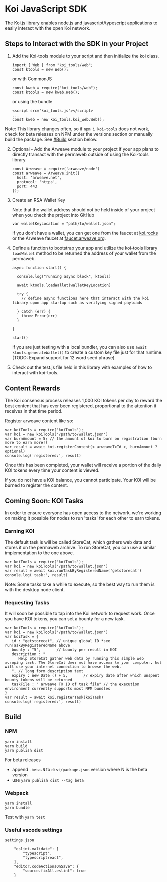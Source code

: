 # Koi JavaScript SDK

The Koi.js library enables node.js and javascript/typescript applications to easily interact with the open Koi network.

## Steps to Interact with the SDK in your Project

1. Add the Koi-tools module to your script and then initialize the koi class.

   ```
   import { Web } from "koi_tools/web";
   const ktools = new Web();
   ```
   or with CommonJS
   ```
   const kweb = require("koi_tools/web");
   const ktools = new kweb.Web();
   ```
   or using the bundle
   ```
   <script src="koi_tools.js"></script>
   ...
   const kweb = new koi_tools.koi_web.Web();
   ```

Note: This library changes often, so if `npm i koi-tools` does not work, check for beta releases on NPM under the versions section or manually build the package. See [#Build](#Build) section below.

2. Optional - Add the Arweave module to your project if your app plans to directly transact with the permaweb outside of using the Koi-tools library

   ```
   const Arweave = require('arweave/node')
   const arweave = Arweave.init({
     host: 'arweave.net',
     protocol: 'https',
     port: 443
   });
   ```

3. Create an RSA Wallet Key

   Note that the wallet address should not be held inside of your project when you check the project into GitHub

   ```
   var walletKeyLocation = "path/to/wallet.json";
   ```

   If you don't have a wallet, you can get one from the faucet at [koi.rocks](https://koi.rocks/) or the Arweave faucet at [faucet.arweave.org](https://faucet.arweave.org/).

4. Define a function to bootstrap your app and utilize the koi-tools library `loadWallet` method to be returned the address of your wallet from the permaweb.

   ```
   async function start() {

     console.log("running async block", ktools)

     await ktools.loadWallet(walletKeyLocation)

     try {
       // define async functions here that interact with the koi library upon app startup such as verifying signed payloads

     } catch (err) {
       throw Error(err)
     }

   }

   start()
   ```

   If you are just testing with a local bundler, you can also use `await ktools.generateWallet()` to create a custom key file just for that runtime. (TODO: Expand support for 12 word seed phrase).

5. Check out the test.js file held in this library with examples of how to interact with koi-tools.

## Content Rewards

The Koi consensus process releases 1,000 KOI tokens per day to reward the best content that has ever been registered, proportional to the attention it receives in that time period.

Register arweave content like so:

```
var koiTools = require('koiTools');
var koi = new koiTools('/path/to/wallet.json')
var burnAmount = 5; // the amount of koi to burn on registration (burn more to earn more!)
var result = await koi.registerContent(< arweaveTxId >, burnAmount ? optional)
console.log('registered:', result)
```

Once this has been completed, your wallet will receive a portion of the daily KOI tokens every time your content is viewed.

If you do not have a KOI balance, you cannot participate. Your KOI will be burned to register the content.

## Coming Soon: KOI Tasks

In order to ensure everyone has open access to the network, we're working on making it possible for nodes to run 'tasks' for each other to earn tokens.

### Earning KOI

The default task is will be called StoreCat, which gathers web data and stores it on the permaweb archive. To run StoreCat, you can use a similar implementation to the one above.

```
var koiTools = require('koiTools');
var koi = new koiTools('/path/to/wallet.json')
var result = await koi.runTaskByRegisteredName('getstorecat')
console.log('task:', result)
```

Note: Some tasks take a while to execute, so the best way to run them is with the desktop node client.

### Requesting Tasks

It will soon be possible to tap into the Koi network to request work. Once you have KOI tokens, you can set a bounty for a new task.

```
var koiTools = require('koiTools');
var koi = new koiTools('/path/to/wallet.json')
var koiTask = {
   id : "getstorecat", // unique global ID *see runTaskByRegisteredName above
   bounty : "5",       // bounty per result in KOI
   description : "
      Help StoreCat gather web data by running this simple web scraping task. The StoreCat does not have access to your computer, but will use your internet connection to browse the web.
   ", // long form description text
   expiry : new Date () + 5,       // expiry date after which unspent bounty tokens will be returned
   taskFile : " arweave TX ID of task file" // the execution environment currently supports most NPM bundles
}
var result = await koi.registerTask(koiTask)
console.log('registered:', result)
```

## Build

### NPM

```
yarn install
yarn build
yarn publish dist
```

For beta releases
 - append `-beta.N` to `dist/package.json` version where N is the beta version
 - use `yarn publish dist --tag beta`


### Webpack

```
yarn install
yarn bundle
```
Test with `yarn test`

### Useful vscode settings

`settings.json`
```
    "eslint.validate": [
        "typescript",
        "typescriptreact",
    ],
    "editor.codeActionsOnSave": {
        "source.fixAll.eslint": true
    }
```

